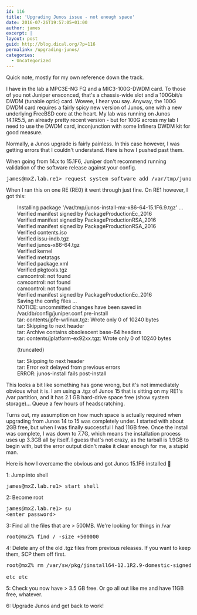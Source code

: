 ```yaml
---
id: 116
title: 'Upgrading Junos issue - not enough space'
date: 2016-07-26T19:57:05+01:00
author: james
excerpt: |
layout: post
guid: http://blog.dical.org/?p=116
permalink: /upgrading-junos/
categories:
  - Uncategorized
---
```

Quick note, mostly for my own reference down the track.

I have in the lab a MPC3E-NG FQ and a MIC3-100G-DWDM card. To those of you not Juniper ensconced, that's a chassis-wide slot and a 100Gbit/s DWDM (tunable optic) card. Wowee, I hear you say. Anyway, the 100G DWDM card requires a fairly spicy new version of Junos, one with a new underlying FreeBSD core at the heart. My lab was running on Junos 14.1R5.5, an already pretty recent version - but for 100G across my lab I need to use the DWDM card, inconjunction with some Infinera DWDM kit for good measure.

<!--end_excerpt-->

Normally, a Junos upgrade is fairly painless. In this case however, I was getting errors that I couldn't understand. Here is how I pushed past them.

When going from 14.x to 15.1F6, Juniper don't recommend running validation of the software release against your config.

<pre class="code">james@mxZ.lab.re1&gt; request system software add /var/tmp/junos-install-mx-x86-64-15.1F6.9.tgz no-validate re1
</pre>

When I ran this on one RE (RE0) it went through just fine. On RE1 however, I got this:

<p style="padding-left: 30px;">
  Installing package '/var/tmp/junos-install-mx-x86-64-15.1F6.9.tgz' ...<br /> Verified manifest signed by PackageProductionEc_2016<br /> Verified manifest signed by PackageProductionRSA_2016<br /> Verified manifest signed by PackageProductionRSA_2016<br /> Verified contents.iso<br /> Verified issu-indb.tgz<br /> Verified junos-x86-64.tgz<br /> Verified kernel<br /> Verified metatags<br /> Verified package.xml<br /> Verified pkgtools.tgz<br /> camcontrol: not found<br /> camcontrol: not found<br /> camcontrol: not found<br /> Verified manifest signed by PackageProductionEc_2016<br /> Saving the config files ...<br /> NOTICE: uncommitted changes have been saved in /var/db/config/juniper.conf.pre-install<br /> tar: contents/jpfe-wrlinux.tgz: Wrote only 0 of 10240 bytes<br /> tar: Skipping to next header<br /> tar: Archive contains obsolescent base-64 headers<br /> tar: contents/jplatform-ex92xx.tgz: Wrote only 0 of 10240 bytes
</p>

<p style="padding-left: 30px;">
  (truncated)
</p>

<p style="padding-left: 30px;">
  tar: Skipping to next header<br /> tar: Error exit delayed from previous errors<br /> ERROR: junos-install fails post-install
</p>

This looks a bit like something has gone wrong, but it's not immediately obvious what it is. I am using a .tgz of Junos 15 that is sitting on my RE1's /var partition, and it has 2.1 GB hard-drive space free (show system storage)... Queue a few hours of headscratching.

Turns out, my assumption on how much space is actually required when upgrading from Junos 14 to 15 was completely under. I started with about 2GB free, but when I was finally successful I had 11GB free. Once the install was complete, I was down to 7.7G, which means the installation process uses up 3.3GB all by itself. I guess that's not crazy, as the tarball is 1.9GB to begin with, but the error output didn't make it clear enough for me, a stupid man.

Here is how I overcame the obvious and got Junos 15.1F6 installed 🙂

1: Jump into shell  
<!--?prettify linenums=true?-->

<pre class="code">james@mxZ.lab.re1&gt; start shell</pre>

2: Become root

<pre class="code">james@mxZ.lab.re1&gt; su
&lt;enter password&gt;</pre>

3: Find all the files that are > 500MB. We're looking for things in /var

<pre class="code">root@mxZ% find / -size +500000</pre>

4: Delete any of the old .tgz files from previous releases. If you want to keep them, SCP them off first.  
<!--?prettify linenums=true?-->

<pre class="code">root@mxZ% rm /var/sw/pkg/jinstall64-12.1R2.9-domestic-signed.tgz

etc etc</pre>

5: Check you now have > 3.5 GB free. Or go all out like me and have 11GB free, whatever.

6: Upgrade Junos and get back to work!